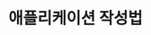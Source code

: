 <!--
layout: 'post'
section: 'Cornerstone Framework'
title: '애플리케이션 작성법'
outline: '애플리케이션 작성법'
date: '2012-11-16'
tagstr: 'application'
subsection: ‘본문’
order: '[2, 1]'
-->

애플리케이션 작성법
===============

